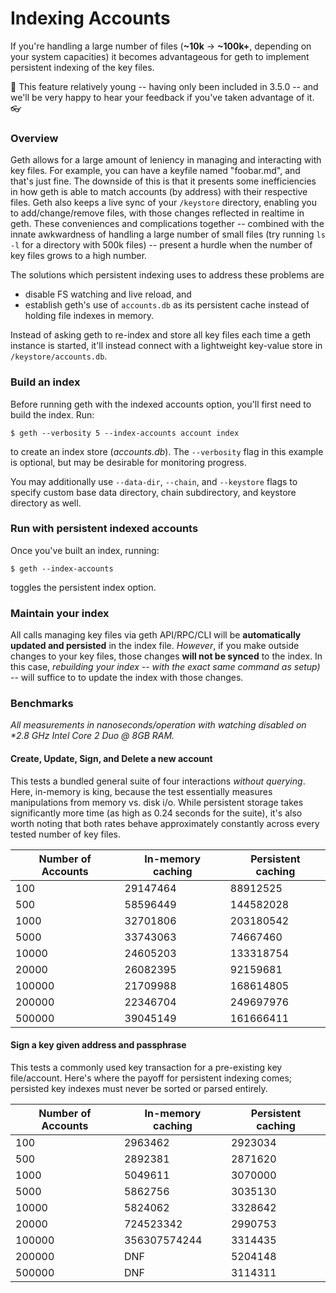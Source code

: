 # Indexing Accounts

If you're handling a large number of files (__~10k__ -> __~100k+__, depending on your system capacities) it becomes advantageous for geth to implement persistent indexing of the key files. 

:rocket: This feature relatively young -- having only been included in 3.5.0 -- and we'll be very happy to hear your feedback if you've taken advantage of it. :eyeglasses: 

### Overview

Geth allows for a large amount of leniency in managing and interacting with key files. For example, you can have a keyfile named "foobar.md", and that's just fine. The downside of this is that it presents some inefficiencies in how geth is able to match accounts (by address) with their respective files. Geth also keeps a live sync of your `/keystore` directory, enabling you to add/change/remove files, with those changes reflected in realtime in geth. These conveniences and complications together -- combined with the innate awkwardness of handling a large number of small files (try running `ls -l` for a directory with 500k files) -- present a hurdle when the number of key files grows to a high number. 

The solutions which persistent indexing uses to address these problems are 
- disable FS watching and live reload, and
- establish geth's use of `accounts.db` as its persistent cache instead of holding file indexes in memory.

Instead of asking geth to re-index and store all key files each time a geth instance is started, it'll instead connect with a lightweight key-value store in `/keystore/accounts.db`.

### Build an index

Before running geth with the indexed accounts option, you'll first need to build the index. Run:

```shell
$ geth --verbosity 5 --index-accounts account index
```

to create an index store (_accounts.db_). The `--verbosity` flag in this example is optional, but may be desirable for monitoring progress. 

You may additionally use `--data-dir`, `--chain`, and `--keystore` flags to specify custom base data directory, chain subdirectory, and keystore directory as well.

### Run with persistent indexed accounts

Once you've built an index, running:

```shell
$ geth --index-accounts
```

toggles the persistent index option. 

### Maintain your index

All calls managing key files via geth API/RPC/CLI will be __automatically updated and persisted__ in the index file. _However_, if you make outside changes to your key files, those changes __will not be synced__ to the index. In this case, _rebuilding your index -- with the exact same command as setup)_ -- will suffice to to update the index with those changes. 

### Benchmarks

_All measurements in nanoseconds/operation with watching disabled on *2.8 GHz Intel Core 2 Duo @ 8GB RAM._

#### Create, Update, Sign, and Delete a new account
This tests a bundled general suite of four interactions _without querying_. Here, in-memory is king, because the test essentially measures manipulations from memory vs. disk i/o. While persistent storage takes significantly more time (as high as 0.24 seconds for the suite), it's also worth noting that both rates behave approximately constantly across every tested number of key files.

| Number of Accounts | In-memory caching | Persistent caching |
| --- | --- | --- |
| 100 | 29147464 | 88912525 |
| 500 | 58596449 | 144582028 |
| 1000 | 32701806 | 203180542 |
| 5000 | 33743063 | 74667460 |
| 10000 | 24605203 | 133318754 |
| 20000 | 26082395 | 92159681 |
| 100000 | 21709988 | 168614805 |
| 200000 | 22346704 | 249697976 |
| 500000 | 39045149 | 161666411 |

#### Sign a key given address and passphrase
This tests a commonly used key transaction for a pre-existing key file/account. Here's where the payoff for persistent indexing comes; persisted key indexes must never be sorted or parsed entirely.

| Number of Accounts | In-memory caching | Persistent caching |
| --- | --- | --- |
| 100 | 2963462 | 2923034 |
| 500 | 2892381 | 2871620 | 
| 1000 | 5049611 | 3070000 | 
| 5000 | 5862756 | 3035130 | 
| 10000 | 5824062 | 3328642 | 
| 20000 | 724523342 | 2990753 |
| 100000 | 356307574244 | 3314435 |
| 200000 | DNF | 5204148 |
| 500000 | DNF | 3114311 |
